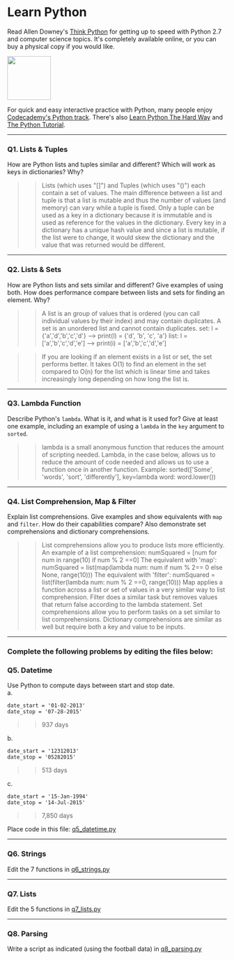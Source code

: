 # Learn Python

Read Allen Downey's [Think Python](http://www.greenteapress.com/thinkpython/) for getting up to speed with Python 2.7 and computer science topics. It's completely available online, or you can buy a physical copy if you would like.

<a href="http://www.greenteapress.com/thinkpython/"><img src="img/think_python.png" style="width: 100px;" target="_blank"></a>

For quick and easy interactive practice with Python, many people enjoy [Codecademy's Python track](http://www.codecademy.com/en/tracks/python). There's also [Learn Python The Hard Way](http://learnpythonthehardway.org/book/) and [The Python Tutorial](https://docs.python.org/2/tutorial/).

---

### Q1. Lists &amp; Tuples

How are Python lists and tuples similar and different? Which will work as keys in dictionaries? Why?

>> Lists (which uses "[]") and Tuples (which uses "()")  each contain a set of values. The main difference between a list and tuple is that a list is mutable and thus the number of values (and memory) can vary while a tuple is fixed. Only a tuple can be used as a key in a dictionary because it is immutable and is used  as reference for the values in the dictionary. Every key in a dictionary has a unique hash value and since a list is mutable, if the list were to change, it would skew the dictionary and the value that was returned would be different.

---

### Q2. Lists &amp; Sets

How are Python lists and sets similar and different? Give examples of using both. How does performance compare between lists and sets for finding an element. Why?

>> A list is an group of values that is ordered (you can call individual values by their index) and may contain duplicates. A set is an unordered list and cannot contain duplicates.
>>set: l = {'a','d','b','c','d'} --> print(l) = {'d', 'b', 'c', 'a'}
>>list: l =['a','b','c','d','e'] --> print(i) = ['a','b','c','d','e']

>>If you are looking if an element exists in a list or set, the set performs better. It takes O(1) to find an element in the set compared to O(n) for the list which is linear time and takes increasingly long depending on how long the list is. 

---

### Q3. Lambda Function

Describe Python's `lambda`. What is it, and what is it used for? Give at least one example, including an example of using a `lambda` in the `key` argument to `sorted`.

>> lambda is a small anonymous function that reduces the amount of scripting needed. Lambda, in the case below, allows us to reduce the amount of code needed and allows us to use a function once in another function. 
>> Example: sorted(['Some', 'words', 'sort', 'differently'], key=lambda word: word.lower())
---

### Q4. List Comprehension, Map &amp; Filter

Explain list comprehensions. Give examples and show equivalents with `map` and `filter`. How do their capabilities compare? Also demonstrate set comprehensions and dictionary comprehensions.

>>List comprehensions allow you to produce lists more efficiently.
>> An example of a list comprehension: numSquared = [num for num in range(10) if num % 2 ==0]
>> The equivalent with 'map': numSquared  = list(map(lambda num: num if num % 2== 0 else None, range(10)))
>> The equivalent with 'filter': numSquared = list(filter(lambda num: num % 2 ==0, range(10)))
>> Map applies a function across a list or set of values in a very similar way to list comprehension. Filter does a similar task but removes values that return false according to the lambda statement.
>> Set comprehensions allow you to perform tasks on a set similar to list comprehensions. Dictionary comprehensions are similar as well but require both a key and value to be inputs.


---

### Complete the following problems by editing the files below:

### Q5. Datetime
Use Python to compute days between start and stop date.   
a.  

```
date_start = '01-02-2013'    
date_stop = '07-28-2015'
```

>> 937 days

b.  
```
date_start = '12312013'  
date_stop = '05282015'  
```

>> 513 days

c.  
```
date_start = '15-Jan-1994'      
date_stop = '14-Jul-2015'  
```

>> 7,850 days

Place code in this file: [q5_datetime.py](python/q5_datetime.py)

---

### Q6. Strings
Edit the 7 functions in [q6_strings.py](python/q6_strings.py)

---

### Q7. Lists
Edit the 5 functions in [q7_lists.py](python/q7_lists.py)

---

### Q8. Parsing
Write a script as indicated (using the football data) in [q8_parsing.py](python/q8_parsing.py)





